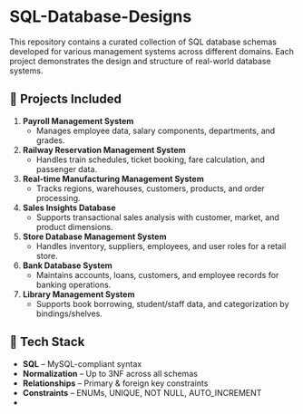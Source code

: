 # SQL-Database-Designs
This repository contains a curated collection of SQL database schemas developed for various management systems across different domains. Each project demonstrates the design and structure of real-world database systems.

## 📂 Projects Included

1. **Payroll Management System**
   - Manages employee data, salary components, departments, and grades.
2. **Railway Reservation Management System**
   - Handles train schedules, ticket booking, fare calculation, and passenger data.
3. **Real-time Manufacturing Management System**
   - Tracks regions, warehouses, customers, products, and order processing.
4. **Sales Insights Database**
   - Supports transactional sales analysis with customer, market, and product dimensions.
5. **Store Database Management System**
   - Handles inventory, suppliers, employees, and user roles for a retail store.
6. **Bank Database System**
   - Maintains accounts, loans, customers, and employee records for banking operations.
7. **Library Management System**
   - Supports book borrowing, student/staff data, and categorization by bindings/shelves.

## 🧱 Tech Stack

- **SQL** – MySQL-compliant syntax
- **Normalization** – Up to 3NF across all schemas
- **Relationships** – Primary & foreign key constraints
- **Constraints** – ENUMs, UNIQUE, NOT NULL, AUTO_INCREMENT
- 
